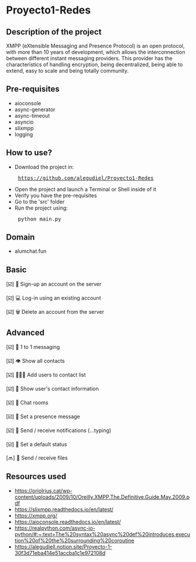 # Proyecto1-Redes

## Description of the project
XMPP (eXtensible Messaging and Presence Protocol) is an open protocol, with more than 10 years of development, which allows the interconnection between different instant messaging providers. This provider has the characteristics of handling encryption, being decentralized, being able to extend, easy to scale and being totally community.

## Pre-requisites
* aioconsole
* async-generator
* async-timeout
* asyncio
* slixmpp 
* logging

## How to use?
* Download the project in: <pre> https://github.com/alegudiel/Proyecto1-Redes </pre>
* Open the project and launch a Terminal or Shell inside of it
* Verify you have the pre-requisites
* Go to the 'src' folder
* Run the project using: <pre> python main.py </pre>



## Domain
* alumchat.fun


## Basic

[☑️] 📝 Sign-up an account on the server

[☑️] 💻 Log-in using an existing account

[☑️] 🗑️ Delete an account from the server

## Advanced

[☑️] 👤 1 to 1 messaging

[☑️] 👁 Show all contacts

[☑️] 👩🏻‍💻 Add users to contact list

[☑️] 🤖 Show user's contact information 

[☑️] 👥 Chat rooms

[☑️] 📢 Set a presence message

[☑️] 🔔 Send / receive notifications (...typing)

[☑️] 💭 Set a default status

[🔜] 📂 Send / receive files



## Resources used
* https://oriolrius.cat/wp-content/uploads/2009/10/Oreilly.XMPP.The.Definitive.Guide.May.2009.pdf
* https://slixmpp.readthedocs.io/en/latest/
* https://xmpp.org/
* https://aioconsole.readthedocs.io/en/latest/
* https://realpython.com/async-io-python/#:~:text=The%20syntax%20async%20def%20introduces,execution%20of%20the%20surrounding%20coroutine
* https://alegudiell.notion.site/Proyecto-1-30f3d71eba414e51accba1c1e972108d
